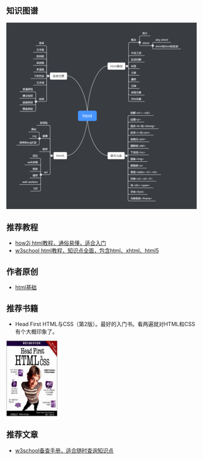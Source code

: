 ## 知识图谱
![html思维导图](html/pics/html思维导图.png)
## 推荐教程
- [how2j html教程，通俗易懂，适合入门](http://how2j.cn/k/html/html-tutorial/175.html)
- [w3school html教程，知识点全面，包含html、xhtml、html5](http://www.w3school.com.cn/html/index.asp)

## 作者原创

- [html基础](article/front/html/html基础.md)

## 推荐书籍

- Head First HTML与CSS（第2版）。最好的入门书。看两遍就对HTML和CSS有个大概印象了。

<img src="article/front/html/pics/s28988547.jpg" alt="HTML5 Programming（中文版）"  width="135" height="200">


## 推荐文章

- [w3school备查手册，适合随时查询知识点](http://www.w3school.com.cn/tags/html_ref_byfunc.asp)


